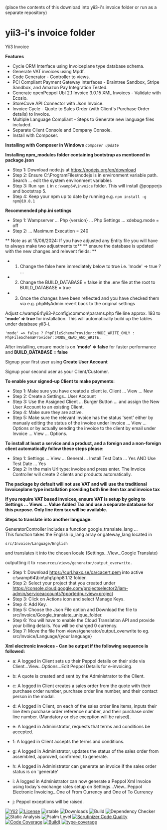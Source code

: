 (place the contents of this download into yii3-i's invoice folder or run as a separate repository)

# yii3-i's invoice folder 
Yii3 Invoice

**Features**

* Cycle ORM Interface using Invoiceplane type database schema. 
* Generate VAT invoices using Mpdf. 
* Code Generator - Controller to views. 
* PCI Compliant Payment Gateway Interfaces - Braintree Sandbox, Stripe Sandbox, and Amazon Pay Integration Tested. 
* Generate openPeppol Ubl 2.1 Invoice 3.0.15 XML Invoices - Validate with Ecosio. 
* StoreCove API Connector with Json Invoice. 
* Invoice Cycle - Quote to Sales Order (with Client's Purchase Order details) to Invoice.     
* Multiple Language Compliant - Steps to Generate new language files included. 
* Separate Client Console and Company Console. 
* Install with Composer.

**Installing with Composer in Windows**
*````composer update````*

**Installing npm_modules folder containing bootstrap as mentioned in package.json**
* Step 1: Download node.js at https://nodejs.org/en/download
* Step 2: Ensure C:\ProgramFiles\nodejs is in environment variable path. Search ... edit the system environment variables
* Step 3: Run ````npm i```` in ````c:\wamp64\invoice```` folder. This will install @popperjs and bootstrap 5.
* Step 4: Keep your npm up to date by running e.g. ````npm install -g npm@10.8.1````

**Recommended php.ini settings**
* Step 1: Wampserver ... Php {version} ... Php Settings ... xdebug.mode = off
* Step 2:                                               ... Maximum Execution = 240

** Note as at 15/06/2024: If you have adjusted any Entity file you will have to always make two adjustments to**
** ensure the database is updated with the new changes and relevent fields: **
* 1. Change the false here immediately below to true i.e. 'mode' => true ? ...
* 2. Change the BUILD_DATABASE = false in the .env file at the root to BUILD_DATABASE = true
* 3. Once the changes have been reflected and you have checked them via e.g. phpMyAdmin revert back to the original settings

Adjust c:\wamp64\yii3-i\config\common\params.php file line approx. 193 to **'mode' => true** for installation.
This will automatically build up the tables under database yii3-i. 

````'mode' => false ? PhpFileSchemaProvider::MODE_WRITE_ONLY : PhpFileSchemaProvider::MODE_READ_AND_WRITE,````

After installing, ensure mode is on **'mode' => false** for faster performance and **BUILD_DATABASE = false**

Signup your first user using **Create User Account**

Signup your second user as your Client/Customer.

**To enable your signed-up Client to make payments:** 
* Step 1: Make sure you have created a client ie. Client ... View ... New
* Step 2: Create a Settings...User Account
* Step 3: Use the Assigned Client ... Burger Button ... and assign the New User Account to an existing Client.
* Step 4: Make sure they are active.
* Step 5: Make sure the relevant invoice has the status 'sent' either by manualy editing the status of the invoice under Invoice ... View ... Options or by actually sending the invoice to the client by email under Invoice ... View ... Options.

**To install at least a service and a product, and a foreign and a non-foreign client automatically follow these steps please:**

* Step 1: Settings ... View ... General ... Install Test Data ... Yes  AND   Use Test Date ... Yes
* Step 2: In the main Url type: invoice and press enter. The Invoice Controller will create 2 clients and products automatically.

**The package by default will not use VAT and will use the traditional Invoiceplane type installation providing both line item tax and invoice tax** 

**If you require VAT based invoices, ensure VAT is setup by going to  Settings ... Views ... Value Added Tax and use a separate database for this purpose. Only line item tax will be available.**

**Steps to translate into another language:** 

GeneratorController includes a function google_translate_lang ...            
This function takes the English ip_lang array or gateway_lang located in 

````src/Invoice/Language/English```` 

and translates it into the chosen locale (Settings...View...Google Translate) 

outputting it to ````resources/views/generator/output_overwrite.```` 

* Step 1: Download https://curl.haxx.se/ca/cacert.pem into active c:\wamp64\bin\php\php8.1.12 folder.
* Step 2: Select your project that you created under https://console.cloud.google.com/projectselector2/iam-admin/serviceaccounts?pportedpurview=project
* Step 3: Click on Actions icon and select Manage Keys. 
* Step 4: Add Key.
* Step 5: Choose the Json File option and Download the file to src/Invoice/Google_translate_unique_folder.
* Step 6: You will have to enable the Cloud Translation API and provide your billing details. You will be charged 0 currency.
* Step 7: Move the file from views/generator/output_overwrite to eg. src/Invoice/Language/{your language}

**Xml electronic invoices - Can be output if the following sequence is followed:**

* a: A logged in Client sets up their Peppol details on their side via Client...View...Options...Edit Peppol Details for e-invoicing.

* b: A quote is created and sent by the Administrator to the Client.

* c: A logged in Client creates a sales order from the quote with their purchase order number, purchase order line number, and their contact person in the modal.

* d: A logged in Client, on each of the sales order line items, inputs their line item purchase order reference number, and their purchase order line number. (Mandatory or else exception will be raised).

* e: A logged in Administrator, requests that terms and conditions be accepted.

* f: A logged in Client accepts the terms and conditions.

* g: A logged in Administrator, updates the status of the sales order from assembled, approved, confirmed, to generate.

* h: A logged in Administrator can generate an invoice if the sales order status is on 'generate'

* i: A logged in Administrator can now generate a Peppol Xml Invoice using today's exchange rates setup on Settings...View...Peppol Electronic Invoicing...One of From Currency and One of To Currency

* j: Peppol exceptions will be raised.

[![Yii2](https://img.shields.io/badge/Powered_by-Yii_Framework-green.svg?style=flat)](https://www.yiiframework.com/) [![License](https://img.shields.io/badge/License-MIT-blue.svg)](https://opensource.org/licenses/MIT) ![stable](https://img.shields.io/static/v1?label=No%20Release&message=0.0.0&color=9cf)  ![Downloads](https://img.shields.io/static/v1?label=Downloads/week&message=185&color=9cf)  ![Build](https://img.shields.io/static/v1?label=Build&message=Passing&color=66ff00)
![Dependency Checker](https://img.shields.io/static/v1?label=Dependency%20Checker&message=Passing&color=66ff00) ![Static Analysis](https://img.shields.io/static/v1?label=Static%20Analysis&message=Passing&color=66ff00)
![Psalm Level](https://img.shields.io/static/v1?label=Psalm%20Level&message=1&color=66ff00)
[![Scrutinizer Code Quality](https://scrutinizer-ci.com/g/rossaddison/invoice/badges/quality-score.png?b=master)](https://scrutinizer-ci.com/g/rossaddison/invoice/?branch=main)
[![Code Coverage](https://scrutinizer-ci.com/g/rossaddison/invoice/badges/coverage.png?b=main)](https://scrutinizer-ci.com/g/rossaddison/invoice/?branch=main)
[![Build](https://scrutinizer-ci.com/g/rossaddison/invoice/badges/build.png?b=main))](https://scrutinizer-ci.com/g/rossaddison/invoice/?branch=main)
[![type-coverage](https://shepherd.dev/github/rossaddison/invoice/coverage.svg)](https://shepherd.dev/github/rossaddison/invoice)
